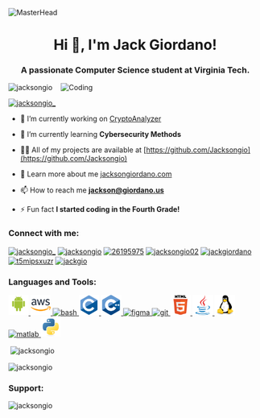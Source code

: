 ![MasterHead](https://user-images.githubusercontent.com/115386517/225841791-e6eb2fcf-6de1-45ec-a5e8-0c321f0af245.gif)
<h1 align="center">Hi 👋, I'm Jack Giordano!</h1>
<h3 align="center">A passionate Computer Science student at Virginia Tech.</h3>
<img align = "right" alt="Coding" width="400" src="https://user-images.githubusercontent.com/115187902/230700872-d5f44b85-56c7-4e27-80a4-6e2db901e60c.gif">
<p align="left"> <img src="https://komarev.com/ghpvc/?username=jacksongio&label=Profile%20views&color=0e75b6&style=flat" alt="jacksongio" /> </p>

<p align="left"> <a href="https://twitter.com/jacksongio_" target="blank"><img src="https://img.shields.io/twitter/follow/jacksongio_?logo=twitter&style=for-the-badge" alt="jacksongio_" /></a> </p>

- 🔭 I’m currently working on [CryptoAnalyzer]([https://giogpt.com/](https://github.com/Jacksongio/CryptoAnalyzer))

- 🌱 I’m currently learning **Cybersecurity Methods**

- 👨‍💻 All of my projects are available at [https://github.com/Jacksongio](https://github.com/Jacksongio)

- 📝 Learn more about me [jacksongiordano.com](https://jacksongiordano.com/)

- 📫 How to reach me **jackson@giordano.us**

- ⚡ Fun fact **I started coding in the Fourth Grade!**

<h3 align="left">Connect with me:</h3>
<p align="left">
<a href="https://twitter.com/jacksongio_" target="blank"><img align="center" src="https://raw.githubusercontent.com/rahuldkjain/github-profile-readme-generator/master/src/images/icons/Social/twitter.svg" alt="jacksongio_" height="30" width="40" /></a>
<a href="https://linkedin.com/in/jacksongio" target="blank"><img align="center" src="https://raw.githubusercontent.com/rahuldkjain/github-profile-readme-generator/master/src/images/icons/Social/linked-in-alt.svg" alt="jacksongio" height="30" width="40" /></a>
<a href="https://stackoverflow.com/users/26195975" target="blank"><img align="center" src="https://raw.githubusercontent.com/rahuldkjain/github-profile-readme-generator/master/src/images/icons/Social/stack-overflow.svg" alt="26195975" height="30" width="40" /></a>
<a href="https://fb.com/jacksongio02" target="blank"><img align="center" src="https://raw.githubusercontent.com/rahuldkjain/github-profile-readme-generator/master/src/images/icons/Social/facebook.svg" alt="jacksongio02" height="30" width="40" /></a>
<a href="https://instagram.com/jackgiordano" target="blank"><img align="center" src="https://raw.githubusercontent.com/rahuldkjain/github-profile-readme-generator/master/src/images/icons/Social/instagram.svg" alt="jackgiordano" height="30" width="40" /></a>
<a href="https://www.leetcode.com/t5mipsxuzr" target="blank"><img align="center" src="https://raw.githubusercontent.com/rahuldkjain/github-profile-readme-generator/master/src/images/icons/Social/leet-code.svg" alt="t5mipsxuzr" height="30" width="40" /></a>
<a href="https://discord.gg/jackgio" target="blank"><img align="center" src="https://raw.githubusercontent.com/rahuldkjain/github-profile-readme-generator/master/src/images/icons/Social/discord.svg" alt="jackgio" height="30" width="40" /></a>
</p>

<h3 align="left">Languages and Tools:</h3>
<p align="left"> <a href="https://developer.android.com" target="_blank" rel="noreferrer"> <img src="https://raw.githubusercontent.com/devicons/devicon/master/icons/android/android-original-wordmark.svg" alt="android" width="40" height="40"/> </a> <a href="https://aws.amazon.com" target="_blank" rel="noreferrer"> <img src="https://raw.githubusercontent.com/devicons/devicon/master/icons/amazonwebservices/amazonwebservices-original-wordmark.svg" alt="aws" width="40" height="40"/> </a> <a href="https://www.gnu.org/software/bash/" target="_blank" rel="noreferrer"> <img src="https://www.vectorlogo.zone/logos/gnu_bash/gnu_bash-icon.svg" alt="bash" width="40" height="40"/> </a> <a href="https://www.cprogramming.com/" target="_blank" rel="noreferrer"> <img src="https://raw.githubusercontent.com/devicons/devicon/master/icons/c/c-original.svg" alt="c" width="40" height="40"/> </a> <a href="https://www.w3schools.com/cpp/" target="_blank" rel="noreferrer"> <img src="https://raw.githubusercontent.com/devicons/devicon/master/icons/cplusplus/cplusplus-original.svg" alt="cplusplus" width="40" height="40"/> </a> <a href="https://www.figma.com/" target="_blank" rel="noreferrer"> <img src="https://www.vectorlogo.zone/logos/figma/figma-icon.svg" alt="figma" width="40" height="40"/> </a> <a href="https://git-scm.com/" target="_blank" rel="noreferrer"> <img src="https://www.vectorlogo.zone/logos/git-scm/git-scm-icon.svg" alt="git" width="40" height="40"/> </a> <a href="https://www.w3.org/html/" target="_blank" rel="noreferrer"> <img src="https://raw.githubusercontent.com/devicons/devicon/master/icons/html5/html5-original-wordmark.svg" alt="html5" width="40" height="40"/> </a> <a href="https://www.java.com" target="_blank" rel="noreferrer"> <img src="https://raw.githubusercontent.com/devicons/devicon/master/icons/java/java-original.svg" alt="java" width="40" height="40"/> </a> <a href="https://www.linux.org/" target="_blank" rel="noreferrer"> <img src="https://raw.githubusercontent.com/devicons/devicon/master/icons/linux/linux-original.svg" alt="linux" width="40" height="40"/> </a> <a href="https://www.mathworks.com/" target="_blank" rel="noreferrer"> <img src="https://upload.wikimedia.org/wikipedia/commons/2/21/Matlab_Logo.png" alt="matlab" width="40" height="40"/> </a> <a href="https://www.python.org" target="_blank" rel="noreferrer"> <img src="https://raw.githubusercontent.com/devicons/devicon/master/icons/python/python-original.svg" alt="python" width="40" height="40"/> </a> </p>


<!--
<p><img align="left" src="https://github-readme-stats.vercel.app/api/top-langs?username=jacksongio&show_icons=true&locale=en&layout=compact" alt="jacksongio" /></p>
-->
<p>&nbsp;<img align="center" src="https://github-readme-stats.vercel.app/api?username=jacksongio&show_icons=true&locale=en" alt="jacksongio" /></p>

<p><img align="center" src="https://github-readme-streak-stats.herokuapp.com/?user=jacksongio&" alt="jacksongio" /></p>
<h3 align="left">Support:</h3>
<p><a href="https://www.buymeacoffee.com/jacksongio"> <img align="left" src="https://cdn.buymeacoffee.com/buttons/v2/default-yellow.png" height="50" width="210" alt="jacksongio" /></a></p><br><br>

